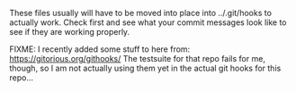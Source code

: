 These files usually will have to be moved into place into ../.git/hooks to
actually work. Check first and see what your commit messages look like
to see if they are working properly.

FIXME: I recently added some stuff to here from:
https://gitorious.org/githooks/
The testsuite for that repo fails for me, though, so I am not actually
using them yet in the actual git hooks for this repo...
